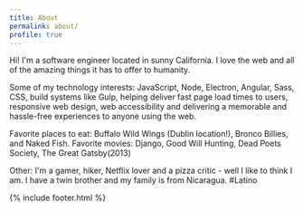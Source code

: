 ```yaml
---
title: About
permalink: about/
profile: true
---
```


Hi! I'm a software engineer located in sunny California. I love the web and all of the amazing things
it has to offer to humanity.

Some of my technology interests: JavaScript, Node, Electron, Angular, Sass, CSS, build systems like Gulp, helping deliver fast page load times to users, responsive web design, web accessibility and delivering a memorable and hassle-free experiences to anyone using the web.

Favorite places to eat: Buffalo Wild Wings (Dublin location!), Bronco Billies, and Naked Fish.
Favorite movies: Django, Good Will Hunting, Dead Poets Society, The Great Gatsby(2013)

Other: I'm a gamer, hiker, Netflix lover and a pizza critic - well I like to think I am.
I have a twin brother and my family is from Nicaragua. #Latino

{% include footer.html %}
